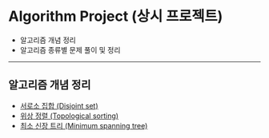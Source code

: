 # Algorithm Project (상시 프로젝트)

+ 알고리즘 개념 정리 
+ 알고리즘 종류별 문제 풀이 및 정리

---
## 알고리즘 개념 정리

+ [서로소 집합 (Disjoint set)](https://github.com/khyup0629/Algorithm/blob/Python/%EC%84%9C%EB%A1%9C%EC%86%8C%20%EC%A7%91%ED%95%A9(Disjoint%20set)/README.md)
+ [위상 정렬 (Topological sorting)](https://github.com/khyup0629/Algorithm/blob/Python/%EC%9C%84%EC%83%81%20%EC%A0%95%EB%A0%AC(Topological%20sorting)/README.md)
+ [최소 신장 트리 (Minimum spanning tree)](https://github.com/khyup0629/Algorithm/blob/Python/%EC%B5%9C%EC%86%8C%20%EC%8B%A0%EC%9E%A5%20%ED%8A%B8%EB%A6%AC(Minimum%20spanning%20tree)/README.md)

